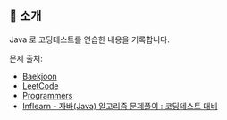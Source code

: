 ## 📑 소개
Java 로 코딩테스트를 연습한 내용을 기록합니다.

문제 출처:
- <a href = "https://www.acmicpc.net/">Baekjoon</a>
- <a href = "https://leetcode.com/">LeetCode</a>
- <a href = "https://school.programmers.co.kr/learn/challenges?order=recent"/>Programmers</a>
- <a href = "https://www.inflearn.com/course/%EC%9E%90%EB%B0%94-%EC%95%8C%EA%B3%A0%EB%A6%AC%EC%A6%98-%EB%AC%B8%EC%A0%9C%ED%92%80%EC%9D%B4-%EC%BD%94%ED%85%8C%EB%8C%80%EB%B9%84">Inflearn - 자바(Java) 알고리즘 문제풀이 : 코딩테스트 대비</a>



